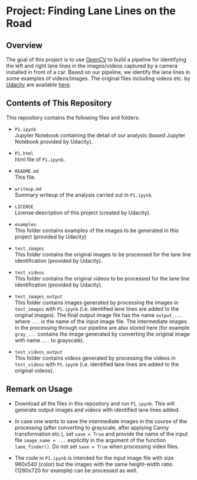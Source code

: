 # Project: Finding Lane Lines on the Road

## Overview

The goal of this project is
to use [OpenCV](https://opencv-python-tutroals.readthedocs.io/en/latest/)
to build a pipeline for identifying the left and right lane lines
in the images/videos captured by
a camera installed in front of a car.
Based on our pipeline, we identify the lane lines in some examples of videos/images.
The original files including videos etc.
by [Udacity](https://eu.udacity.com/) are available [here](https://github.com/udacity/CarND-LaneLines-P1).


## Contents of This Repository
This repository contains the following files and folders:

- `P1.ipynb` <br>
Jupyter Notebook containing the detail of our analysis
(based Jupyter Notebook provided by Udacity).

- `P1.html` <br>
html file of `P1.ipynb`.

- `README.md` <br>
This file.

- `writeup.md` <br>
Summary writeup of the analysis carried out in `P1.ipynb`.

- `LICENSE` <br>
License description of this project (created by Udacity).

- `examples` <br>
This folder contains examples of the images to be generated
in this project (provided by Udacity)

- `test_images` <br>
This folder contains the original images to be processed for
the lane line identification (provided by Udacity).

- `test_videos` <br>
This folder contains the original videos to be processed for
the lane line identification (provided by Udacity).

- `test_images_output`  <br>
This folder contains images generated by processing
the images in `test_images` with `P1.ipynb` (i.e. identified lane lines are
added to the original images).
The final output image file has the name `output_...` where `...`
is the name of the input image file. The intermediate images in the processing
through our pipeline are also stored here (for example `gray_...` contains the
image generated by converting the original image with name `...` to grayscale).

- `test_videos_output`  <br>
This folder contains videos generated by processing
the videos in `test_videos` with `P1.ipynb` (i.e. identified lane lines are
added to the original videos).

## Remark on Usage

- Download all the files in this repository and run `P1.ipynb`. This will generate
output images and videos with identified lane lines added.

- In case one wants to save the intermediate images in the course of the processing
(after converting to grayscale, after applying Canny transformation etc.),
set `save = True` and provide the name of the input file `image_name = ...`
explicitly in the argument of the function `lane_finder()`.
Do not set `save = True` when processing video files.

- The code in `P1.ipynb` is intended for the input image file with size
960x540 (color) but the images with the same height-width ratio
(1280x720 for example) can be processed as well.
